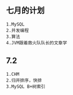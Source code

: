 ## 七月的计划
    1.MySQL
    2.并发编程
    3.算法
    4.JVM跟着救火队队长的文章学

## 7.2
    1.CHM
    2.归并排序，快排
    3.MySQL B+树索引